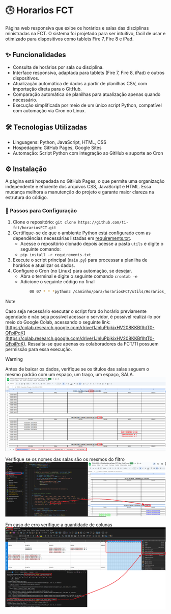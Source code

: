 # 🕒 Horarios FCT
Página web responsiva que exibe os horários e salas das disciplinas ministradas na FCT. O sistema foi projetado para ser intuitivo, fácil de usar e otimizado para dispositivos como tablets Fire 7, Fire 8 e iPad.

## ✨ Funcionalidades
- Consulta de horários por sala ou disciplina.
- Interface responsiva, adaptada para tablets (Fire 7, Fire 8, iPad) e outros dispositivos.
- Atualização automática de dados a partir de planilhas CSV, com importação direta para o GitHub.
- Comparação automática de planilhas para atualização apenas quando necessário.
- Execução simplificada por meio de um único script Python, compatível com automação via Cron no Linux.
## 🛠️ Tecnologias Utilizadas
- Linguagens: Python, JavaScript, HTML, CSS
- Hospedagem: GitHub Pages, Google Sites
- Automação: Script Python com integração ao GitHub e suporte ao Cron
## ⚙️ Instalação
A página está hospedada no GitHub Pages, o que permite uma organização independente e eficiente dos arquivos CSS, JavaScript e HTML. Essa mudança melhora a manutenção do projeto e garante maior clareza na estrutura do código.

### 🧭 Passos para Configuração
1. Clone o repositório: `git clone https://github.com/ti-fct/horariosFCT.git`
2. Certifique-se de que o ambiente Python está configurado com as dependências necessárias listadas em [requirements.txt](https://github.com/ti-fct/horariosFCT/blob/main/utils/requirements.txt).
    - Acesse o repositório clonado depois acesse a pasta `utils` e digite o seguinte comando:
    - `pip install -r requirements.txt`
3. Execute o script principal (`main.py`) para processar a planilha de horários e atualizar os dados.
4. Configure o Cron (no Linux) para automação, se desejar. 
    - Abra o terminal e digite o seguinte comando `crontab -e` 
    - Adicione o seguinte código no final
      ```Bash
          00 07 * * *python3 /caminho/para/horariosFCT/utils/Horarios_Salas_Combinados.py
      

> [!NOTE]
> Caso seja necessário executar o script fora do horário previamente agendado e não seja possível acessar o servidor, é possível realizá-lo por meio do Google Colab, acessando o seguinte link: [https://colab.research.google.com/drive/1JnluPbjkjxHV208KKBfIhtT0-QFpiPqK](https://colab.research.google.com/drive/1JnluPbjkjxHV208KKBfIhtT0-QFpiPqK). Ressalta-se que apenas os colaboradores da FCT/TI possuem permissão para essa execução.


> [!WARNING]
> Antes de baixar os dados, verifique se os títulos das salas seguem o mesmo padrão com um espaço, um traço, um espaço, SALA.
![Ponto de atenção antes de iniciar os passos](https://github.com/ti-fct/horariosFCT/blob/main/images/pontoDeAtencao.png)
> 
> Verifique se os nomes das salas são os mesmos do filtro
![Ponto de atenção antes de iniciar os passos](https://github.com/ti-fct/horariosFCT/blob/main/images/pontoDeAtencaoFiltros.png)
> 
> Em caso de erro verifique a quantidade de colunas
![Ponto de atenção antes de iniciar os passos](https://github.com/ti-fct/horariosFCT/blob/main/images/excluirColunas.png)
